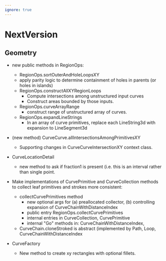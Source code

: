 ```yaml
---
ignore: true
---
```

# NextVersion

## Geometry

* new public methods in RegionOps:

  * RegionOps.sortOuterAndHoleLoopsXY
  * apply parity logic to determine containment of holes in parents (or holes in islands)
  * RegionOps.constructAllXYRegionLoops
    * Compute intersections among unstructured input curves
    * Construct areas bounded by those inputs.
  * RegionOps.curveArrayRange
    * construct range of unstructured array of curves.
  * RegionOps.expandLineStrings
    * In an array of curve primitives, replace each LineString3d with expansion to LineSegment3d

* (new method) CurveCurve.allIntersectionsAmongPrimitivesXY
  * Supporting changes in CurveCurveIntersectionXY context class.
* CurveLocationDetail
  * new method to ask if fraction1 is present (i.e. this is an interval rather than single point.
* Make implementations of CurvePrimitive and CurveCollection methods to collect leaf primitives and strokes more consistent:

  * collectCurvePrimitives method
    * new optional args for (a) preallocated collector, (b) controlling expansion of CurveChainWithDistanceIndex
    * public entry RegionOps.collectCurvePrimitives
    * internal entries in CurveCollection, CurvePrimitive
    * internal "Go" methods in: CurveChainWithDistanceIndex,
  * CurveChain.cloneStroked is abstract (implemented by Path, Loop, CurveChainWithDistanceIndex
* CurveFactory
  * New method to create xy rectangles with optional fillets.

